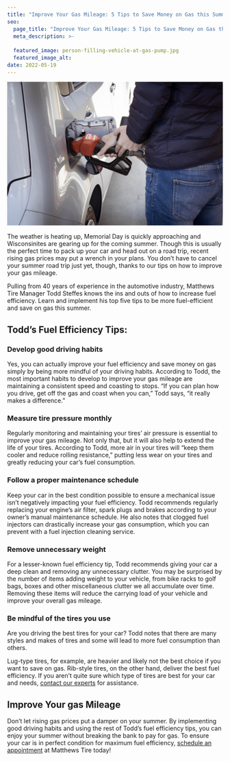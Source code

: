 ```yaml
---
title: "Improve Your Gas Mileage: 5 Tips to Save Money on Gas this Summer"
seo:
  page_title: "Improve Your Gas Mileage: 5 Tips to Save Money on Gas this Summer"
  meta_description: >-

  featured_image: person-filling-vehicle-at-gas-pump.jpg
  featured_image_alt:
date: 2022-05-19
---
```


![Person filling vehicle with gas at a gas station](person-filling-vehicle-at-gas-pump.jpg)

The weather is heating up, Memorial Day is quickly approaching and Wisconsinites are gearing up for the coming summer. Though this is usually the perfect time to pack up your car and head out on a road trip, recent rising gas prices may put a wrench in your plans. You don’t have to cancel your summer road trip just yet, though, thanks to our tips on how to improve your gas mileage.

Pulling from 40 years of experience in the automotive industry, Matthews Tire Manager Todd Steffes knows the ins and outs of how to increase fuel efficiency. Learn and implement his top five tips to be more fuel-efficient and save on gas this summer.

## Todd’s Fuel Efficiency Tips:

### Develop good driving habits

Yes, you can actually improve your fuel efficiency and save money on gas simply by being more mindful of your driving habits. According to Todd, the most important habits to develop to improve your gas mileage are maintaining a consistent speed and coasting to stops. “If you can plan how you drive, get off the gas and coast when you can,” Todd says, “it really makes a difference.”

### Measure tire pressure monthly

Regularly monitoring and maintaining your tires’ air pressure is essential to improve your gas mileage. Not only that, but it will also help to extend the life of your tires. According to Todd, more air in your tires will “keep them cooler and reduce rolling resistance,” putting less wear on your tires and greatly reducing your car’s fuel consumption.

### Follow a proper maintenance schedule

Keep your car in the best condition possible to ensure a mechanical issue isn’t negatively impacting your fuel efficiency. Todd recommends regularly replacing your engine’s air filter, spark plugs and brakes according to your owner’s manual maintenance schedule. He also notes that clogged fuel injectors can drastically increase your gas consumption, which you can prevent with a fuel injection cleaning service.

### Remove unnecessary weight

For a lesser-known fuel efficiency tip, Todd recommends giving your car a deep clean and removing any unnecessary clutter. You may be surprised by the number of items adding weight to your vehicle, from bike racks to golf bags, boxes and other miscellaneous clutter we all accumulate over time. Removing these items will reduce the carrying load of your vehicle and improve your overall gas mileage.

### Be mindful of the tires you use

Are you driving the best tires for your car? Todd notes that there are many styles and makes of tires and some will lead to more fuel consumption than others.

Lug-type tires, for example, are heavier and likely not the best choice if you want to save on gas. Rib-style tires, on the other hand, deliver the best fuel efficiency. If you aren’t quite sure which type of tires are best for your car and needs, [contact our experts](/contact/) for assistance.

## Improve Your gas Mileage

Don’t let rising gas prices put a damper on your summer. By implementing good driving habits and using the rest of Todd’s fuel efficiency tips, you can enjoy your summer without breaking the bank to pay for gas. To ensure your car is in perfect condition for maximum fuel efficiency, [schedule an appointment](/locations/) at Matthews Tire today!
